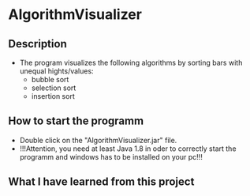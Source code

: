 # AlgorithmVisualizer

## Description
- The program visualizes the following algorithms by sorting bars with unequal hights/values:
  - bubble sort
  - selection sort
  - insertion sort

## How to start the programm
- Double click on the "AlgorithmVisualizer.jar" file.
- !!!Attention, you need at least Java 1.8 in oder to correctly start the programm and windows has to be installed on your pc!!!

## What I have learned from this project
